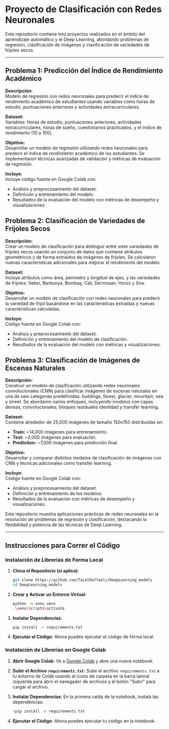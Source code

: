 # Proyecto de Clasificación con Redes Neuronales

Este repositorio contiene tres proyectos realizados en el ámbito del aprendizaje automático y el Deep Learning, abordando problemas de regresión, clasificación de imágenes y clasificación de variedades de frijoles secos.

---

## Problema 1: Predicción del Índice de Rendimiento Académico

**Descripción:**  
Modelo de regresión con redes neuronales para predecir el índice de rendimiento académico de estudiantes usando variables como horas de estudio, puntuaciones anteriores y actividades extracurriculares.

**Dataset:**  
Variables: Horas de estudio, puntuaciones anteriores, actividades extracurriculares, horas de sueño, cuestionarios practicados, y el índice de rendimiento (10 a 100).

**Objetivo:**  
Desarrollar un modelo de regresión utilizando redes neuronales para predecir el índice de rendimiento académico de los estudiantes. Se implementaron técnicas avanzadas de validación y métricas de evaluación de regresión.

**Incluye:**  
Incluye código fuente en Google Colab con:
- Análisis y preprocesamiento del dataset.
- Definición y entrenamiento del modelo.
- Resultados de la evaluación del modelo con métricas de desempeño y visualizaciones.

## Problema 2: Clasificación de Variedades de Frijoles Secos

**Descripción:**  
Crear un modelo de clasificación para distinguir entre siete variedades de frijoles secos usando un conjunto de datos que contiene atributos geométricos y de forma extraídos de imágenes de frijoles. Se calcularon nuevas características adicionales para mejorar el rendimiento del modelo.

**Dataset:**  
Incluye atributos como área, perímetro y longitud de ejes, y las variedades de frijoles: Seker, Barbunya, Bombay, Cali, Dermosan, Horoz y Sira.

**Objetivo:**  
Desarrollar un modelo de clasificación con redes neuronales para predecir la variedad de frijol basándose en las características extraídas y nuevas características calculadas.

**Incluye:**  
Código fuente en Google Colab con:
- Análisis y preprocesamiento del dataset.
- Definición y entrenamiento del modelo de clasificación.
- Resultados de la evaluación del modelo con métricas y visualizaciones.

## Problema 3: Clasificación de Imágenes de Escenas Naturales

**Descripción:**  
Construir un modelo de clasificación utilizando redes neuronales convolucionales (CNN) para clasificar imágenes de escenas naturales en una de seis categorías predefinidas: buildings, forest, glacier, mountain, sea y street. Se abordaron varios enfoques, incluyendo modelos con capas densas, convolucionales, bloques residuales identidad y transfer learning.

**Dataset:**  
Contiene alrededor de 25,000 imágenes de tamaño 150x150 distribuidas en:
- **Train:** ~14,000 imágenes para entrenamiento.
- **Test:** ~3,000 imágenes para evaluación.
- **Prediction:** ~7,000 imágenes para predicción final.

**Objetivo:**  
Desarrollar y comparar distintos modelos de clasificación de imágenes con CNN y técnicas adicionales como transfer learning.

**Incluye:**  
Código fuente en Google Colab con:
- Análisis y preprocesamiento del dataset.
- Definición y entrenamiento de los modelos.
- Resultados de la evaluación con métricas de desempeño y visualizaciones.

Este repositorio muestra aplicaciones prácticas de redes neuronales en la resolución de problemas de regresión y clasificación, destacando la flexibilidad y potencia de las técnicas de Deep Learning.

---

## Instrucciones para Correr el Código

### Instalación de Librerías de Forma Local

1. **Clona el Repositorio (si aplica)**:
   ```sh
   git clone https://github.com/TaielRaffaeli/DeepLearning_models
   cd DeepLearning_models
   ```

2. **Crear y Activar un Entorno Virtual**:

   ```sh
   python -m venv venv
   .\venv\Scripts\activate
   ```

3. **Instalar Dependencias**:
   ```sh
   pip install -r requirements.txt
   ```

4. **Ejecutar el Código**:
   Ahora puedes ejecutar el código de forma local.


### Instalación de Librerías en Google Colab

1. **Abrir Google Colab**:
   Ve a [Google Colab](https://colab.research.google.com/) y abre una nueva notebook.

2. **Subir el Archivo `requirements.txt`**:
   Sube el archivo `requirements.txt` a tu entorno de Colab usando el icono de carpeta en la barra lateral izquierda para abrir el navegador de archivos y el botón "Subir" para cargar el archivo.

3. **Instalar Dependencias**:
   En la primera celda de la notebook, instala las dependencias:
   ```python
   !pip install -r requirements.txt
   ```

4. **Ejecutar el Código**:
   Ahora puedes ejecutar tu código en la notebook.